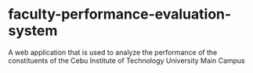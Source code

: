 # faculty-performance-evaluation-system
A web application that is used to analyze the performance of the constituents of the Cebu Institute of Technology University Main Campus 
